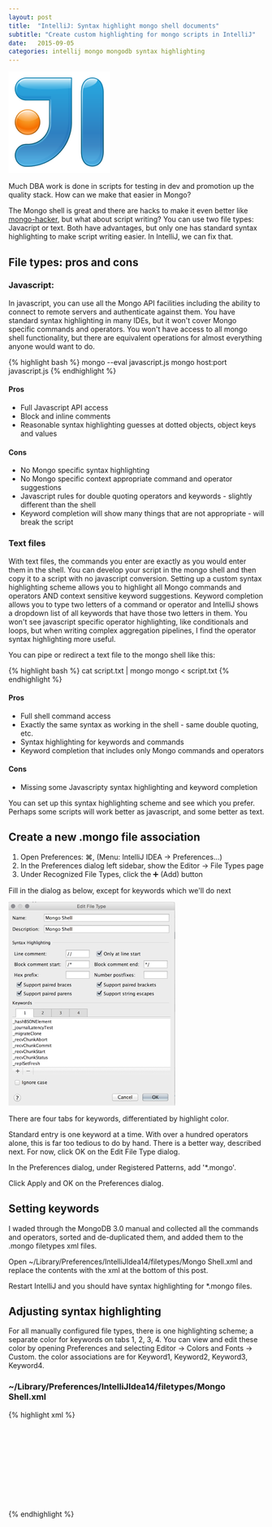 ```yaml
---
layout: post
title:  "IntelliJ: Syntax highlight mongo shell documents"
subtitle: "Create custom highlighting for mongo scripts in IntelliJ"
date:   2015-09-05
categories: intellij mongo mongodb syntax highlighting
---
```


![IntelliJ](/images/intellij.png) 

Much DBA work is done in scripts for testing in dev and promotion up the quality stack. How can we make that easier in Mongo?

The Mongo shell is great and there are hacks to make it even better like [mongo-hacker](https://github.com/TylerBrock/mongo-hacker), but what about script writing? You can use two file types: Javacript or text. Both have advantages, but only one has standard syntax highlighting to make script writing easier. In IntelliJ, we can fix that.


## File types: pros and cons

### Javascript:

In javascript, you can use all the Mongo API facilities including the ability to connect to remote servers and authenticate against them. You have standard syntax highlighting in many IDEs, but it won't cover Mongo specific commands and operators. You won't have access to all mongo shell functionality, but there are equivalent operations for almost everything anyone would want to do.

{% highlight bash %}
mongo --eval javascript.js
mongo host:port javascript.js
{% endhighlight %}

#### Pros

- Full Javascript API access
- Block and inline comments
- Reasonable syntax highlighting guesses at dotted objects, object keys and values

#### Cons

- No Mongo specific syntax highlighting
- No Mongo specific context appropriate command and operator suggestions
- Javascript rules for double quoting operators and keywords - slightly different than the shell
- Keyword completion will show many things that are not appropriate - will break the script

### Text files

With text files, the commands you enter are exactly as you would enter them in the shell. You can develop your script in the mongo shell and then copy it to a script with no javascript conversion. Setting up a custom syntax highlighting scheme allows you to highlight all Mongo commands and operators AND context sensitive keyword suggestions. Keyword completion allows you to type two letters of a command or operator and IntelliJ shows a dropdown list of all keywords that have those two letters in them. You won't see javascript specific operator highlighting, like conditionals and loops, but when writing complex aggregation pipelines, I find the operator syntax highlighting more useful.

You can pipe or redirect a text file to the mongo shell like this:

{% highlight bash %}
cat script.txt | mongo
mongo < script.txt
{% endhighlight %}

#### Pros

- Full shell command access
- Exactly the same syntax as working in the shell - same double quoting, etc.
- Syntax highlighting for keywords and commands
- Keyword completion that includes only Mongo commands and operators

#### Cons

- Missing some Javascripty syntax highlighting and keyword completion

You can set up this syntax highlighting scheme and see which you prefer. Perhaps some scripts will work better as javascript, and some better as text.

## Create a new .mongo file association

1. Open Preferences: ⌘, (Menu: IntelliJ IDEA -> Preferences...)
2. In the Preferences dialog left sidebar, show the Editor -> File Types page
1. Under Recognized File Types, click the ➕ (Add) button

Fill in the dialog as below, except for keywords which we'll do next

![IntelliJ Edit File type](/images/intellij-mongo-edit-file-type.png)

There are four tabs for keywords, differentiated by highlight color.

Standard entry is one keyword at a time. With over a hundred operators alone, this is far too tedious to do by hand. There is a better way, described next. For now, click OK on the Edit File Type dialog.

In the Preferences dialog, under Registered Patterns, add '*.mongo'.

Click Apply and OK on the Preferences dialog.


## Setting keywords

I waded through the MongoDB 3.0 manual and collected all the commands and operators, sorted and de-duplicated them, and added them to the .mongo filetypes xml files.

Open ~/Library/Preferences/IntelliJIdea14/filetypes/Mongo Shell.xml and replace the contents with the xml at the bottom of this post.

Restart IntelliJ and you should have syntax highlighting for *.mongo files.


## Adjusting syntax highlighting

For all manually configured file types, there is one highlighting scheme; a separate color for keywords on tabs 1, 2, 3, 4. You can view and edit these color by opening Preferences and selecting Editor -> Colors and Fonts -> Custom. the color associations are for Keyword1, Keyword2, Keyword3, Keyword4.


### ~/Library/Preferences/IntelliJIdea14/filetypes/Mongo Shell.xml

{% highlight xml %}
<filetype binary="false" description="Mongo Shell" name="Mongo Shell">
  <highlighting>
    <options>
      <option name="LINE_COMMENT" value="//" />
      <option name="COMMENT_START" value="/*" />
      <option name="COMMENT_END" value="*/" />
      <option name="HEX_PREFIX" value="" />
      <option name="NUM_POSTFIXES" value="" />
      <option name="HAS_BRACES" value="true" />
      <option name="HAS_BRACKETS" value="true" />
      <option name="HAS_PARENS" value="true" />
      <option name="HAS_STRING_ESCAPES" value="true" />
      <option name="LINE_COMMENT_AT_START" value="true" />
    </options>
    <keywords keywords="_hashBSONElement;_journalLatencyTest;_migrateClone;_recvChunkAbort;_recvChunkCommit;_recvChunkStart;_recvChunkStatus;_replSetFresh;_transferMods;addShard;aggregate;applyOps;authSchemaUpgrade;authenticate;availableQueryOptions;buildInfo;captrunc;checkShardingIndex;clean;cleanupOrphaned;clone;cloneCollection;cloneCollectionAsCapped;collMod;collStats;compact;configureFailPoint;connPoolStats;connPoolSync;connectionStatus;convertToCapped;copydb;copydbgetnonce;count;create;createIndexes;createRole;createUser;cursorInfo;dataSize;dbHash;dbStats;delete;diagLogging;distinct;driverOIDTest;drop;dropAllRolesFromDatabase;dropAllUsersFromDatabase;dropDatabase;dropIndexes;dropRole;dropUser;emptycapped;enableSharding;eval;explain;features;filemd5;findAndModify;flushRouterConfig;forceerror;fsync;geoNear;geoSearch;geoWalk;getCmdLineOpts;getLastError;getLog;getParameter;getPrevError;getShardMap;getShardVersion;getnonce;godinsert;grantPrivilegesToRole;grantRolesToRole;grantRolestoUser;group;handshke;hostInfo;insert;invalidateUserCache;isMaster;isSelf;isdbgrid;listCollections;listCommands;listDatabases;listIndexes;listShards;logApplicationMessage;logRotate;logout;mapReduce;medianKey;mergeChunks;moveChunk;movePrimary;netstat;parallelCollectionScan;ping;planCacheClear;planCacheClearFilters;planCacheListFilters;planCacheListPlas;planCacheListQueryShapes;planCacheSetFilter;profile;reIndex;removeShard;renameCollection;repairCursor;repairDatabase;replSetElect;replSetFreeze;replSetGetConfig;replSetGetRBID;replSetGetStatus;replSetHeartbeat;replSetInitiate;replSetMaintenance;replSetReconfig;replSetStepDown;replSetSyncFrom;replSetTest;resetError;resync;revokePrivilegesFromRole;revokeRolesFromRole;revokeRolesFromUser;rolesInfo;serverStatus;setParameter;setShardVersion;shardCollection;shardConnPoolStats;shardedfinish;shardingState;shutdown;skewClockCommand;sleep;split;splitChunk;splitVector;testDistLockWithSkew;testDistLockWithSyncCluster;top;touch;unsetSharding;update;updateRole;updateUser;use;usersInfo;validate;whatsmyuri;writeBacksQueued;writebacklisten" ignore_case="false" />
    <keywords2 keywords="$;$add;$addToSet;$all;$allElementsTrue;$and;$anyElementTrue;$avg;$bit;$cmp$eq;$comment;$concat;$cond;$currentDate;$dateToString;$dayOfMonth;$dayOfWeek;$dayOfYear;$divide;$each;$elemMatch;$eq;$exists;$explain;$first;$geoIntersects;$geoNear;$geoWithin;$group;$gt;$gte;$hint;$hour;$ifNull;$in;$inc;$isolated;$last;$let;$limit;$literal;$lt;$lte;$map;$match;$max;$maxScan;$maxTimeMS;$meta;$millisecond;$min;$minute;$mod;$month;$mul;$multiply;$natural;$ne;$near;$nearSphere;$nin;$nor;$not;$or;$orderby;$out;$pop;$position;$project;$pull;$pullAll;$push;$pushAll;$query;$redact;$regex;$rename;$returnKey;$second;$set;$setDifference;$setEquals;$setIntersects;$setIsSubset;$setOnInsert;$setUnion;$showDiskLoc;$size;$skip;$slice;$slize;$snapshot;$sort;$strcasecmp;$substr;$subtract;$sum;$text;$toLower;$toUpper;$type;$unset;$unwind;$week;$where;$year" />
    <keywords3 keywords="use" />
    <keywords4 keywords="_id" />
  </highlighting>
  <extensionMap>
    <mapping ext="mongo" />
  </extensionMap>
</filetype>
{% endhighlight %}
